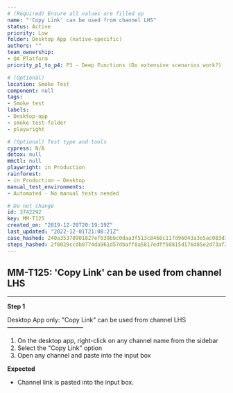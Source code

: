```yaml
---
# (Required) Ensure all values are filled up
name: "'Copy Link' can be used from channel LHS"
status: Active
priority: Low
folder: Desktop App (native-specific)
authors: ""
team_ownership: 
- QA Platform
priority_p1_to_p4: P3 - Deep Functions (Do extensive scenarios work?)

# (Optional)
location: Smoke Test
component: null
tags: 
- Smoke test
labels: 
- Desktop-app
- smoke-test-folder
- playwright

# (Optional) Test type and tools
cypress: N/A
detox: null
mmctl: null
playwright: in Production
rainforest: 
- in Production — Desktop
manual_test_environments: 
- Automated - No manual tests needed

# Do not change
id: 3742292
key: MM-T125
created_on: "2019-12-20T20:19:19Z"
last_updated: "2022-12-01T21:08:21Z"
case_hashed: 240a35370901827ef039bbc0daa3f513c8468c117d96043a3e5ac083d36c9df4695b4edc028605e5186eb0bbabff2392
steps_hashed: 2f8029ccdb0774da961d57dbaff8a5817edff50815d176d85e2d73af2303e6f95370c4e20687c28960986a7f48b3f0b2
---
```


<!-- (Auto-generated) Based on frontmatter's "key" and "name" -->

## MM-T125: 'Copy Link' can be used from channel LHS

---

**Step 1**

Desktop App only: "Copy Link" can be used from channel LHS\
–––––––––––––––––––––––––

1. On the desktop app, right-click on any channel name from the sidebar
2. Select the "Copy Link" option
3. Open any channel and paste into the input box

**Expected**

- Channel link is pasted into the input box.
